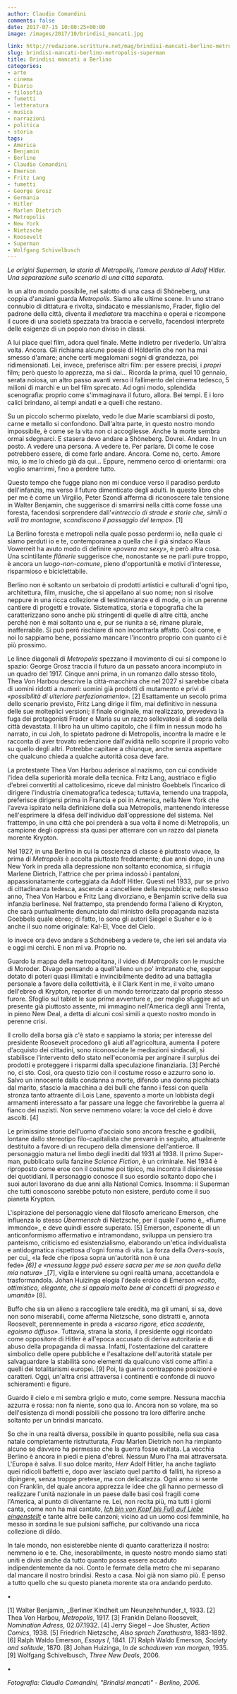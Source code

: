 ```yaml
---
author: Claudio Comandini
comments: false
date: 2017-07-15 10:00:25+00:00
image: /images/2017/10/brindisi_mancati.jpg

link: http://redazione.scritture.net/mag/brindisi-mancati-berlino-metropolis-superman/
slug: brindisi-mancati-berlino-metropolis-superman
title: Brindisi mancati a Berlino
categories:
- arte
- cinema
- Diario
- filosofia
- fumetti
- letteratura
- musica
- narrazioni
- politica
- storia
tags:
- America
- Benjamin
- Berlino
- Claudio Comandini
- Emerson
- Fritz Lang
- fumetti
- George Grosz
- Germania
- Hitler
- Marlen Dietrich
- Metropolis
- New York
- Nietzsche
- Roosevelt
- Superman
- Wolfgang Schivelbusch
---
```


_Le origini Superman, la storia di Metropolis, l'amore perduto di Adolf Hitler. Una separazione sullo scenario di una città separata._



In un altro mondo possibile, nel salotto di una casa di Shöneberg, una coppia d'anziani guarda _Metropolis_. Siamo alle ultime scene. In uno strano connubio di dittatura e rivolta, sindacato e messianismo, Frader, figlio del padrone della città, diventa il _mediatore_ tra macchina e operai e ricompone il cuore di una società spezzata tra braccia e cervello, facendosi interprete delle esigenze di un popolo non diviso in classi.

A lui piace quel film, adora quel finale. Mette indietro per rivederlo. Un'altra volta. Ancora. Gli richiama alcune poesie di Hölderlin che non ha mai smesso d'amare; anche certi megalomani sogni di grandezza, poi ridimensionati. Lei, invece, preferisce altri film: per essere precisi, i _propri_ film; però questo lo apprezza, ma sì dai… Ricorda la prima, quel 10 gennaio, serata noiosa, un altro passo avanti verso il fallimento del cinema tedesco, 5 milioni di marchi e un bel film sprecato. Ad ogni modo, splendida scenografia: proprio come s'immaginava il futuro, allora. Bei tempi. E i loro calici brindano, ai tempi andati e a quelli che restano.

Su un piccolo schermo pixelato, vedo le due Marie scambiarsi di posto, carne e metallo si confondono. Dall'altra parte, in questo nostro mondo impossibile, è come se la vita non ci accogliesse. Anche la morte sembra ormai sdegnarci. E stasera devo andare a Shöneberg. Dovrei. Andare. In un posto. A vedere una persona. A vedere te. Per parlare. Di come le cose potrebbero essere, di come farle andare. Ancora. Come no, certo. Amore mio, io me lo chiedo già da qui... Eppure, nemmeno cerco di orientarmi: ora voglio smarrirmi, fino a perdere tutto.

Questo tempo che fugge piano non mi conduce verso il paradiso perduto dell'infanzia, ma verso il futuro dimenticato degli adulti. In questo libro che per me è come un Virgilio, Peter Szondi afferma di riconoscere tale tensione in Walter Benjamin, che suggerisce di smarrirsi nella città come fosse una foresta, facendosi sorprendere dall'_«intreccio di strade e storie che, simili a valli tra montagne, scandiscono il passaggio del tempo»._ [1]

La Berlino foresta e metropoli nella quale posso perdermi io, nella quale ci siamo perduti io e te, contemporanea a quella che il già sindaco Klaus Vowerreit ha avuto modo di definire _«povera ma sexy»_, è però altra cosa. Una scintillante _flânerie_ suggerisce che, nonostante se ne parli pure troppo, è ancora un _luogo-non-comune_, pieno d'opportunità e motivi d'interesse, risparmioso e biciclettabile.

Berlino non è soltanto un serbatoio di prodotti artistici e culturali d'ogni tipo, architettura, film, musiche, che si appellano al suo nome; non si risolve neppure in una ricca collezione di testimonianze e di mode, o in un perenne cantiere di progetti e trovate. Sistematica, storia e topografia che la caratterizzano sono anche più stringenti di quelle di altre città, anche perché non è mai soltanto una e, pur se riunita a sé, rimane plurale, inafferrabile. Si può però rischiare di non incontrarla affatto. Così come, e noi lo sappiamo bene, possiamo mancare l'incontro proprio con quanto ci è più prossimo.

Le linee diagonali di _Metropolis_ spezzano il movimento di cui si compone lo spazio: George Grosz traccia il futuro da un passato ancora incompiuto in un quadro del 1917. Cinque anni prima, in un romanzo dallo stesso titolo, Thea Von Harbou descrive la città-macchina che nel 2027 si sarebbe cibata di uomini ridotti a numeri: uomini già prodotti di mutamento e privi di _«possibilità di ulteriore perfezionamento»._ [2] Esattamente un secolo prima dello scenario previsto, Fritz Lang dirige il film, mai definitivo in nessuna delle sue molteplici versioni; il finale originale, mai realizzato, prevedeva la fuga dei protagonisti Frader e Maria su un razzo sollevatosi al di sopra della città devastata. Il libro ha un ultimo capitolo, che il film in nessun modo ha narrato, in cui Joh, lo spietato padrone di Metropolis, incontra la madre e le racconta di aver trovato redenzione dall'avidità nello scoprire il proprio volto su quello degli altri. Potrebbe capitare a chiunque, anche senza aspettare che qualcuno chieda a qualche autorità cosa deve fare.

La protestante Thea Von Harbou aderisce al nazismo, con cui condivide l'idea della superiorità morale della tecnica. Fritz Lang, austriaco e figlio d'ebrei convertiti al cattolicesimo, riceve dal ministro Goebbels l'incarico di dirigere l'industria cinematografica tedesca; tuttavia, temendo una trappola, preferisce dirigersi prima in Francia e poi in America, nella New York che l'aveva ispirato nella definizione della sua Metropolis, mantenendo interesse nell'esprimere la difesa dell'individuo dall'oppressione del sistema. Nel frattempo, in una città che poi prenderà a sua volta il nome di Metropolis, un campione degli oppressi sta quasi per atterrare con un razzo dal pianeta morente Krypton.

Nel 1927, in una Berlino in cui la coscienza di classe è piuttosto vivace, la prima di _Metropolis_ è accolta piuttosto freddamente; due anni dopo, in una New York in preda alla depressione non soltanto economica, si rifugia Marlene Dietrich, l'attrice che per prima indossò i pantaloni, appassionatamente corteggiata da Adolf Hitler. Questi nel 1933, pur se privo di cittadinanza tedesca, ascende a cancelliere della repubblica; nello stesso anno, Thea Von Harbou e Fritz Lang divorziano, e Benjamin scrive della sua infanzia berlinese. Nel frattempo, sta prendendo forma l'alieno di Krypton, che sarà puntualmente denunciato dal ministro della propaganda nazista Goebbels quale ebreo; di fatto, lo sono gli autori Siegel e Susher e lo è anche il suo nome originale: Kal-El, Voce del Cielo.

Io invece ora devo andare a Schöneberg a vedere te, che ieri sei andata via e oggi mi cerchi. E non mi va. Proprio no.

Guardo la mappa della metropolitana, il video di _Metropolis_ con le musiche di Moroder. Divago pensando a quell'alieno un po' imbranato che, seppur dotato di poteri quasi illimitati e invincibilmente dedito ad una battaglia personale a favore della collettività, è il Clark Kent in me, il volto umano dell'ebreo di Krypton, reporter di un mondo terrorizzato dal proprio stesso furore. Sfoglio sul tablet le sue prime avventure e, per meglio sfuggire ad un presente già piuttosto assente, mi immagino nell'America degli anni Trenta, in pieno New Deal, a detta di alcuni così simili a questo nostro mondo in perenne crisi.

Il crollo della borsa già c'è stato e sappiamo la storia; per interesse del presidente Roosevelt procedono gli aiuti all'agricoltura, aumenta il potere d'acquisto dei cittadini, sono riconosciute le mediazioni sindacali, si stabilisce l'intervento dello stato nell'economia per arginare il surplus dei prodotti e proteggere i risparmi dalla speculazione finanziaria. [3] Perché no, ci sto. Così, ora questo tizio con il costume rosso e azzurro sono io. Salvo un innocente dalla condanna a morte, difendo una donna picchiata dal marito, sfascio la macchina a dei bulli che fanno i fessi con quella stronza tanto attraente di Lois Lane, spavento a morte un lobbista degli armamenti interessato a far passare una legge che favorirebbe la guerra al fianco dei nazisti. Non serve nemmeno volare: la voce del cielo è dove ascolti. [4]

Le primissime storie dell'uomo d'acciaio sono ancora fresche e godibili, lontane dallo stereotipo filo-capitalista che prevarrà in seguito, attualmente destituito a favore di un recupero della dimensione dell'antieroe. Il personaggio matura nel limbo degli inediti dal 1931 al 1938. Il primo Super-man, pubblicato sulla fanzine _Science Fiction_, è un criminale. Nel 1934 è riproposto come eroe con il costume poi tipico, ma incontra il disinteresse dei quotidiani. Il personaggio conosce il suo esordio soltanto dopo che i suoi autori lavorano da due anni alla National Comics. Insomma: il Superman che tutti conoscono sarebbe potuto non esistere, perduto come il suo pianeta Krypton.

L'ispirazione del personaggio viene dal filosofo americano Emerson, che influenza lo stesso _Übermensch_ di Nietzsche, per il quale l'uomo è_ «fiume immondo»_ e deve quindi essere superato. [5] Emerson, esponente di un anticonformismo affermativo e intramondano, sviluppa un pensiero tra panteismo, criticismo ed esistenzialismo, elaborando un'etica individualista e antidogmatica rispettosa d'ogni forma di vita. La forza della _Overs-souls_, per cui_ «la fede che riposa sopra un'autorità non è una fede» _[6)] e_ _«nessuna legge può essere sacra per me se non quella della mia natura»_ _[7], vigila e interviene su ogni realtà umana, accettandola e trasformandola. Johan Huizinga elogia l'deale eroico di Emerson _«colto, ottimistico, elegante, che si appaia molto bene ai concetti di progresso e umanità»_ [8].

Buffo che sia un alieno a raccogliere tale eredità, ma gli umani, si sa, dove non sono miserabili, come afferma Nietzsche, sono distratti e, annota Roosevelt, perennemente in preda a _«scarso rigore, etica scadente, egoismo diffuso»_. Tuttavia, strana la storia, il presidente oggi ricordato come oppositore di Hitler è all'epoca accusato di deriva autoritaria e di abuso della propaganda di massa. Infatti, l'ostentazione del carattere simbolico delle opere pubbliche e l'esaltazione dell'autorità statale per salvaguardare la stabilità sono elementi da qualcuno visti come affini a quelli dei totalitarismi europei. [9] Poi, la guerra contrappone posizioni e caratteri. Oggi, un'altra crisi attraversa i continenti e confonde di nuovo schieramenti e figure.

Guardo il cielo e mi sembra grigio e muto, come sempre. Nessuna macchia azzurra e rossa: non fa niente, sono qua io. Ancora non so volare, ma so dell'esistenza di mondi possibili che possono tra loro differire anche soltanto per un brindisi mancato.

So che in una realtà diversa, possibile in quanto possibile, nella sua casa natale completamente ristrutturata, _Frau_ Marlen Dietrich non ha rimpianto alcuno se davvero ha permesso che la guerra fosse evitata. La vecchia Berlino è ancora in piedi e piena d'ebrei. Nessun Muro l'ha mai attraversata. L'Europa è salva. Il suo dolce marito, _Herr_ Adolf Hitler, ha anche tagliato quei ridicoli baffetti e, dopo aver lasciato quel partito di falliti, ha ripreso a dipingere, senza troppe pretese, ma con delicatezza. Ogni anno si sente con Franklin, del quale ancora apprezza le idee che gli hanno permesso di realizzare l'unità nazionale in un paese dalle basi così fragili come l'America, al punto di diventarne re. Lei, non recita più, ma tutti i giorni canta, come non ha mai cantato, [_Ich bin von Kopf bis Fuß auf Liebe eingenstellt_](https://www.youtube.com/watch?v=ahyLLX0tmD8) e tante altre belle canzoni; vicino ad un uomo così femminile, ha messo in sordina le sue pulsioni saffiche, pur coltivando una ricca collezione di dildo.

In tale mondo, non esisterebbe niente di quanto caratterizza il nostro: nemmeno io e te. Che, inesorabilmente, in questo nostro mondo siamo stati uniti e divisi anche da tutto quanto possa essere accaduto indipendentemente da noi. Conto le fermate della metro che mi separano dal mancare il nostro brindisi. Resto a casa. Noi già non siamo più. E penso a tutto quello che su questo pianeta morente sta ora andando perduto.



•

[1] Walter Benjamin, _Berliner Kindheit um Neunzehnhunder_t, 1933.
[2] Thea Von Harbou, _Metropolis_, 1917.
[3] Franklin Delano Roosevelt, _Nomination Adress_, 02.07.1932.
[4] Jerry Siegel – Joe Shuster, _Action Comics_, 1938.
[5] Friedrich Nietzsche, _Also sprach Zarathustra_, 1883-1892.
[6] Ralph Waldo Emerson, _Essays I_, 1841.
[7] Ralph Waldo Emerson, _Society and solitude_, 1870.
[8] Johan Huizinga, _In de schaduwen van morgen_, 1935.
[9] Wolfgang Schivelbusch, _Three New Deals_, 2006.

•

_Fotografia: Claudio Comandini, "Brindisi mancati" - Berlino, 2006._
